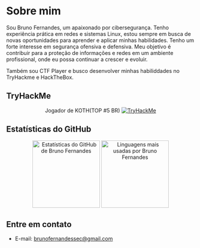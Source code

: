 # Sobre mim
Sou Bruno Fernandes, um apaixonado por cibersegurança. Tenho experiência prática em redes e sistemas Linux, estou sempre em busca de novas oportunidades para aprender e aplicar minhas habilidades. Tenho um forte interesse em segurança ofensiva e defensiva. Meu objetivo é contribuir para a proteção de informações e redes em um ambiente profissional, onde eu possa continuar a crescer e evoluir. 

Também sou CTF Player e busco desenvolver minhas habiliddades no TryHackme e HackTheBox.



## TryHackMe
<div align="center">
Jogador de KOTH(TOP #5 BR)
<a href="https://tryhackme.com/p/brunofsec"><img src="https://tryhackme-badges.s3.amazonaws.com/brunofsec.png" alt="TryHackMe"></a >
</div>


## Estatísticas do GitHub
<div align="center">
  <img height="180em" src="https://github-readme-stats.vercel.app/api?username=brunofrs&show_icons=true&theme=gotham&include_all_commits=true&count_private=true" alt="Estatísticas do GitHub de Bruno Fernandes">
  <img height="180em" src="https://github-readme-stats.vercel.app/api/top-langs/?username=brunofrs&layout=compact&langs_count=7&theme=gotham" alt="Linguagens mais usadas por Bruno Fernandes">
</div>

## Entre em contato
- E-mail: brunofernandessec@gmail.com
